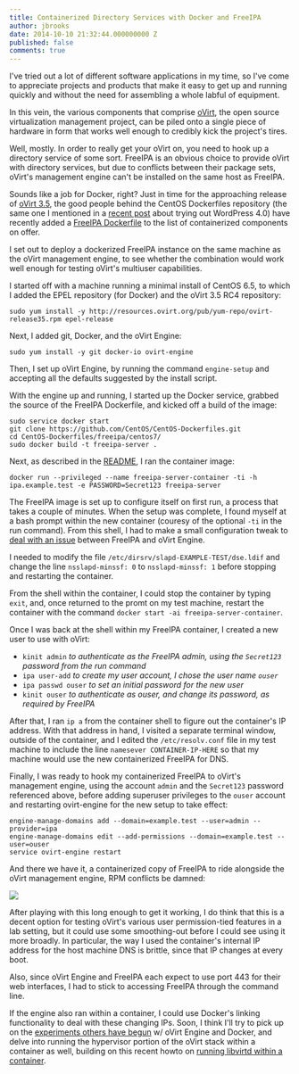 ```yaml
---
title: Containerized Directory Services with Docker and FreeIPA
author: jbrooks
date: 2014-10-10 21:32:44.000000000 Z
published: false
comments: true
---
```


I've tried out a lot of different software applications in my time, so I've come to appreciate projects and products that make it easy to get up and running quickly and without the need for assembling a whole labful of equipment.

In this vein, the various components that comprise [oVirt](http://www.ovirt.org/Home), the open source virtualization management project, can be piled onto a single piece of hardware in form that works well enough to credibly kick the project's tires. 

Well, mostly. In order to really get your oVirt on, you need to hook up a directory service of some sort. FreeIPA is an obvious choice to provide oVirt with directory services, but due to conflicts between their package sets, oVirt's management engine can't be installed on the same host as FreeIPA.

Sounds like a job for Docker, right? Just in time for the approaching release of [oVirt 3.5](http://www.ovirt.org/OVirt_3.5_Release_Notes), the good people behind the CentOS Dockerfiles repository (the same one I mentioned in a [recent post](http://www.projectatomic.io/blog/2014/09/exploring-web-apps-with-docker/) about trying out WordPress 4.0) have recently added a [FreeIPA Dockerfile](https://github.com/CentOS/CentOS-Dockerfiles/tree/master/freeipa/centos7) to the list of containerized components on offer.

I set out to deploy a dockerized FreeIPA instance on the same machine as the oVirt management engine, to see whether the combination would work well enough for testing oVirt's multiuser capabilities.

I started off with a machine running a minimal install of CentOS 6.5, to which I added the EPEL repository (for Docker) and the oVirt 3.5 RC4 repository:

````
sudo yum install -y http://resources.ovirt.org/pub/yum-repo/ovirt-release35.rpm epel-release
````

Next, I added git, Docker, and the oVirt Engine:

````
sudo yum install -y git docker-io ovirt-engine
````

Then, I set up oVirt Engine, by running the command `engine-setup` and accepting all the defaults suggested by the install script.

With the engine up and running, I started up the Docker service, grabbed the source of the FreeIPA Dockerfile, and kicked off a build of the image:

````
sudo service docker start
git clone https://github.com/CentOS/CentOS-Dockerfiles.git
cd CentOS-Dockerfiles/freeipa/centos7/
sudo docker build -t freeipa-server .
````

Next, as described in the [README](https://github.com/CentOS/CentOS-Dockerfiles/blob/master/freeipa/centos7/README), I ran the container image:

````
docker run --privileged --name freeipa-server-container -ti -h ipa.example.test -e PASSWORD=Secret123 freeipa-server
````

The FreeIPA image is set up to configure itself on first run, a process that takes a couple of minutes. When the setup was complete, I found myself at a bash prompt within the new container (couresy of the optional `-ti` in the run command).  From this shell, I had to make a small configuration tweak to [deal with an issue](http://www.ovirt.org/Troubleshooting#Adding_an_IPA_domain_to_ovirt_engine) between FreeIPA and oVirt Engine.

I needed to modify the file `/etc/dirsrv/slapd-EXAMPLE-TEST/dse.ldif` and change the line `nsslapd-minssf: 0` to `nsslapd-minssf: 1` before stopping and restarting the container. 

From the shell within the container, I could stop the container by typing `exit`, and, once returned to the promt on my test machine, restart the container with the command `docker start -ai freeipa-server-container`.

Once I was back at the shell within my FreeIPA container, I created a new user to use with oVirt:

* `kinit admin` _to authenticate as the FreeIPA admin, using the `Secret123` password from the run command_
* `ipa user-add` _to create my user account, I chose the user name `ouser`_
* `ipa passwd ouser` _to set an initial password for the new user_
* `kinit ouser` _to authenticate as ouser, and change its password, as required by FreeIPA_

After that, I ran `ip a` from the container shell to figure out the container's IP address. With that address in hand, I visited a separate terminal window, outside of the container, and I edited the `/etc/resolv.conf` file in my test machine to include the line `namesever CONTAINER-IP-HERE` so that my machine would use the new containerized FreeIPA for DNS.

Finally, I was ready to hook my containerized FreeIPA to oVirt's management engine, using the account `admin` and the `Secret123` password referenced above, before adding superuser privileges to the `ouser` account and restarting ovirt-engine for the new setup to take effect:

````
engine-manage-domains add --domain=example.test --user=admin --provider=ipa
engine-manage-domains edit --add-permissions --domain=example.test --user=ouser
service ovirt-engine restart
````

And there we have it, a containerized copy of FreeIPA to ride alongside the oVirt management engine, RPM conflicts be damned:

<img src="http://www.projectatomic.io/images/ovirt-freeipa-docker.png">

After playing with this long enough to get it working, I do think that this is a decent option for testing oVirt's various user permission-tied features in a lab setting, but it could use some smoothing-out before I could see using it more broadly. In particular, the way I used the container's internal IP address for the host machine DNS is brittle, since that IP changes at every boot. 

Also, since oVirt Engine and FreeIPA each expect to use port 443 for their web interfaces, I had to stick to accessing FreeIPA through the command line. 

If the engine also ran within a container, I could use Docker's linking functionality to deal with these changing IPs. Soon, I think I'll try to pick up on the [experiments others have begun](http://allthingsopen.com/2013/12/19/building-docker-images-on-fedora/) w/ oVirt Engine and Docker, and delve into running the hypervisor portion of the oVirt stack within a container as well, building on this recent howto on [running libvirtd within a container](http://www.projectatomic.io/blog/2014/10/libvirtd_in_containers/).
